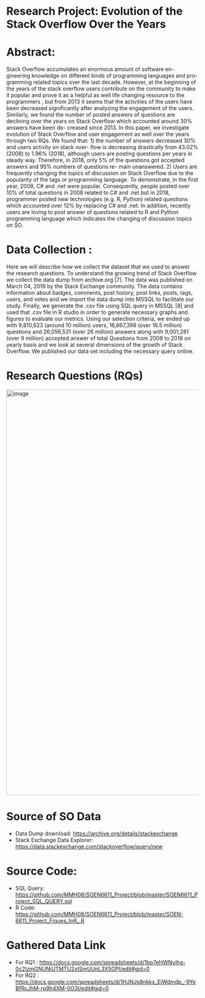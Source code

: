 # Research Project: Evolution of the Stack Overflow Over the Years

# Abstract: 
Stack Overflow accumulates an enormous amount of software en- gineering knowledge on different kinds of programming languages and pro- gramming related topics over the last decade. However, at the beginning of the years of the stack overflow users contribute on the community to make it popular and prove it as a helpful as well life changing resource to the programmers , but from 2013 it seems that the activities of the users have been decreased significantly after analyzing the engagement of the users. Similarly, we found the number of posted answers of questions are declining over the years on Stack Overflow which accounted around 30% answers have been de- creased since 2013. In this paper, we investigate evolution of Stack Overflow and user engagement as well over the years through two RQs. We found that: 1) the number of answers decreased 30% and users activity on stack over- flow is decreasing drastically from 43.02% (2008) to 1.96% (2018), although users are posting questions per years in steady way. Therefore, in 2018, only 5% of the questions got accepted answers and 95% numbers of questions re- main unanswered. 2) Users are frequently changing the topics of discussion on Stack Overflow due to the popularity of the tags or programming language. To demonstrate, in the first year, 2008, C# and .net were popular. Consequently, people posted over 10% of total questions in 2008 related to C# and .net but in 2018, programmer posted new technologies (e.g. R, Python) related questions which accounted over 12% by replacing C# and .net. In addition, recently users are loving to post answer of questions related to R and Python programming language which indicates the changing of discussion topics on SO.

# Data Collection :
Here we will describe how we collect the dataset that we used to answer the research questions. To understand the growing trend of Stack Overflow we collect the data dump from archive.org [7]. The data was published on March 04, 2019 by the Stack Exchange community. The data contains information about badges, comments, post history, post links, posts, tags, users, and votes and we import the data dump into MSSQL to facilitate our study. Finally, we generate the .csv file using SQL query in MSSQL [8] and used that .csv file in R studio in order to generate necessary graphs and figures to evaluate our metrics. Using our selection criteria, we ended up with 9,810,623 (around 10 million) users, 16,867,398 (over 16.5 million) questions and 26,056,531 (over 26 million) answers along with 9,001,281 (over 9 million) accepted answer of total Questions from 2008 to 2018 on yearly basis and we look at several dimensions of the growth of Stack Overflow. We published our data set including the necessary query online. 

# Research Questions (RQs)
<img width="1061" alt="image" src="https://user-images.githubusercontent.com/45977153/122584851-d70aa380-d028-11eb-997d-463d2f6b4c98.png">


# Source of SO Data
- Data Dump download: https://archive.org/details/stackexchange 
- Stack Exchange Data Explorer: https://data.stackexchange.com/stackoverflow/query/new

# Source Code:
- SQL Query: https://github.com/MMH08/SOEN6611_Project/blob/master/SOEN6611_Project_SQL_QUERY.sql 
- R Code: https://github.com/MMH08/SOEN6611_Project/blob/master/SOEN-6611_Project_Figues_InR_.R

# Gathered Data Link
- For RQ1 : https://docs.google.com/spreadsheets/d/1bp7eHWNyihg-0c2lzmGNUNiUTMTU2xtSmUUnL3X5GPI/edit#gid=0 
- For RQ2 : https://docs.google.com/spreadsheets/d/1HJNJs8nkkx_EjWdmdp_-9YeBfRcJhM-rp9h4XM-0O3I/edit#gid=0


